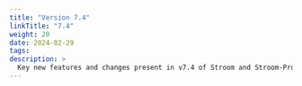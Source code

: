 ```yaml
---
title: "Version 7.4"
linkTitle: "7.4"
weight: 20
date: 2024-02-29
tags: 
description: >
  Key new features and changes present in v7.4 of Stroom and Stroom-Proxy.
---
```


